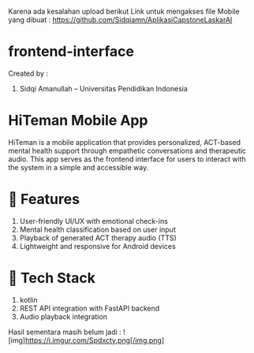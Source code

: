 Karena ada kesalahan upload 
berikut Link untuk mengakses file Mobile yang dibuat : https://github.com/Sidqiamn/AplikasiCapstoneLaskarAI 

# frontend-interface
Created by :
1. Sidqi Amanullah – Universitas Pendidikan Indonesia

# HiTeman Mobile App
HiTeman is a mobile application that provides personalized, ACT-based mental health support through empathetic conversations and therapeutic audio. This app serves as the frontend interface for users to interact with the system in a simple and accessible way.

# 🔧 Features
1. User-friendly UI/UX with emotional check-ins
2. Mental health classification based on user input
3. Playback of generated ACT therapy audio (TTS)
4. Lightweight and responsive for Android devices

# 📱 Tech Stack
1. kotlin
2. REST API integration with FastAPI backend
3. Audio playback integration

Hasil sementara masih belum jadi :
![img]https://i.imgur.com/Spdxcty.png[/img.png]
